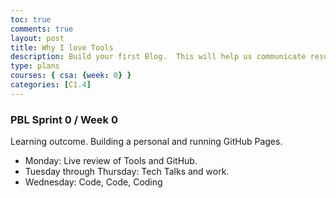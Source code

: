 ```yaml
---
toc: true
comments: true
layout: post
title: Why I love Tools
description: Build your first Blog.  This will help us communicate results.
type: plans
courses: { csa: {week: 0} }
categories: [C1.4]
---
```


### PBL Sprint 0 / Week 0
Learning outcome. Building a personal and running GitHub Pages.
- Monday: Live review of Tools and GitHub.
- Tuesday through Thursday: Tech Talks and work.
- Wednesday: Code, Code, Coding
